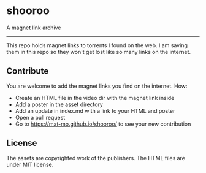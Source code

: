 # shooroo
A magnet link archive

---

This repo holds magnet links to torrents I found on the web. 
I am saving them in this repo so they won't get lost like so many links on the internet.

## Contribute

You are welcome to add the magnet links you find on the internet. 
How:
- Create an HTML file in the video dir with the magnet link inside
- Add a poster in the asset directory
- Add an update in index.md with a link to your HTML and poster
- Open a pull request
- Go to https://mat-mo.github.io/shooroo/ to see your new contribution

## License

The assets are copyrighted work of the publishers. The HTML files are under MIT
license. 
